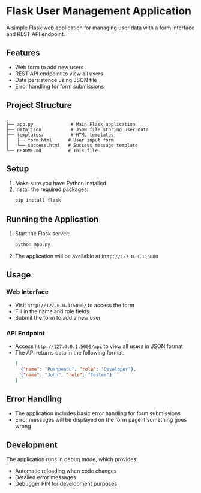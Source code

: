 # Flask User Management Application

A simple Flask web application for managing user data with a form interface and REST API endpoint.

## Features

- Web form to add new users
- REST API endpoint to view all users
- Data persistence using JSON file
- Error handling for form submissions

## Project Structure

```
.
├── app.py              # Main Flask application
├── data.json           # JSON file storing user data
├── templates/          # HTML templates
│   ├── form.html      # User input form
│   └── success.html   # Success message template
└── README.md          # This file
```

## Setup

1. Make sure you have Python installed
2. Install the required packages:
   ```bash
   pip install flask
   ```

## Running the Application

1. Start the Flask server:
   ```bash
   python app.py
   ```
2. The application will be available at `http://127.0.0.1:5000`

## Usage

### Web Interface
- Visit `http://127.0.0.1:5000/` to access the form
- Fill in the name and role fields
- Submit the form to add a new user

### API Endpoint
- Access `http://127.0.0.1:5000/api` to view all users in JSON format
- The API returns data in the following format:
  ```json
  [
    {"name": "Pushpendu", "role": "Developer"},
    {"name": "John", "role": "Tester"}
  ]
  ```

## Error Handling

- The application includes basic error handling for form submissions
- Error messages will be displayed on the form page if something goes wrong

## Development

The application runs in debug mode, which provides:
- Automatic reloading when code changes
- Detailed error messages
- Debugger PIN for development purposes 